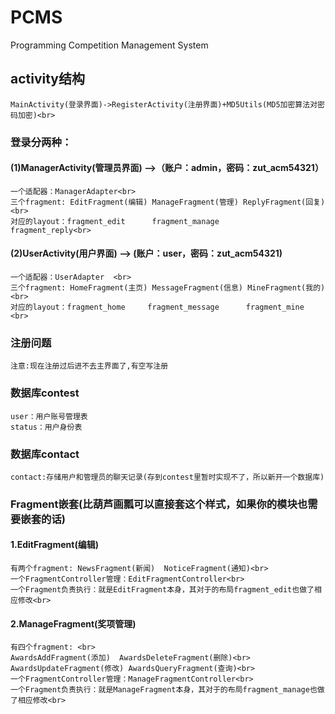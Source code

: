 # PCMS
Programming Competition Management System

## activity结构<br>
    MainActivity(登录界面)->RegisterActivity(注册界面)+MD5Utils(MD5加密算法对密码加密)<br>

### 登录分两种：<br>

#### (1)ManagerActivity(管理员界面) -->（账户：admin，密码：zut_acm54321）<br>
    一个适配器：ManagerAdapter<br>
    三个fragment: EditFragment(编辑) ManageFragment(管理) ReplyFragment(回复)<br>
    对应的layout：fragment_edit      fragment_manage      fragment_reply<br>

#### (2)UserActivity(用户界面)   --> (账户：user，密码：zut_acm54321)<br>
    一个适配器：UserAdapter  <br>
    三个fragment: HomeFragment(主页) MessageFragment(信息) MineFragment(我的)  <br>
    对应的layout：fragment_home     fragment_message      fragment_mine  <br>

### 注册问题
    注意:现在注册过后进不去主界面了,有空写注册
### 数据库contest
    user：用户账号管理表
    status：用户身份表
### 数据库contact
    contact:存储用户和管理员的聊天记录(存到contest里暂时实现不了，所以新开一个数据库)
### Fragment嵌套(比葫芦画瓢可以直接套这个样式，如果你的模块也需要嵌套的话)<br>
#### 1.EditFragment(编辑) <br>
    有两个fragment: NewsFragment(新闻)  NoticeFragment(通知)<br>
    一个FragmentController管理：EditFragmentController<br>
    一个Fragment负责执行：就是EditFragment本身，其对于的布局fragment_edit也做了相应修改<br>

#### 2.ManageFragment(奖项管理)<br>
    有四个fragment: <br>
    AwardsAddFragment(添加)  AwardsDeleteFragment(删除)<br>
    AwardsUpdateFragment(修改) AwardsQueryFragment(查询)<br>
    一个FragmentController管理：ManageFragmentController<br>
    一个Fragment负责执行：就是ManageFragment本身，其对于的布局fragment_manage也做了相应修改<br>

    
 
